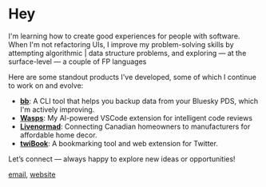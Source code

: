 
# Hey

I'm learning how to create good experiences for people with software. When I'm not refactoring UIs, I improve my problem-solving skills by attempting algorithmic | data structure problems, and exploring &mdash; at the surface-level &mdash; a couple of FP languages

Here are some standout products I've developed, some of which I continue to work on and evolve:

- **[bb](https://github.com/storacha/bluesky-backup-cli)**: A CLI tool that helps you backup data from your Bluesky PDS, which I'm actively improving.
- **[Wasps](https://marketplace.visualstudio.com/items?itemName=Gitsecure.wasps)**: My AI-powered VSCode extension for intelligent code reviews
- **[Livenormad](https://www.livenormad.com/)**: Connecting Canadian homeowners to manufacturers for affordable home decor.    
- **[twiBook](https://twibook.app/)**: A bookmarking tool and web extension for Twitter.

Let’s connect &mdash; always happy to explore new ideas or opportunities!  

[email](mailto:belac335@gmail.com), [website](https://meje.dev)

